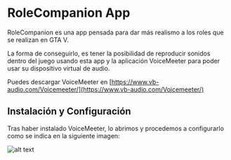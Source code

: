 # RoleCompanion App

RoleCompanion es una app pensada para dar más realismo a los roles que se realizan en GTA V.

La forma de conseguirlo, es tener la posibilidad de reproducir sonidos dentro del juego usando esta app
y la aplicación VoiceMeeter para poder usar su dispositivo virtual de audio.

Puedes descargar VoiceMeeter en [https://www.vb-audio.com/Voicemeeter/](https://www.vb-audio.com/Voicemeeter/)

## Instalación y Configuración

Tras haber instalado VoiceMeeter, lo abrimos y procedemos a configurarlo como se indica en la siguiente imagen:

![alt text](./images/voicetuto.png "VoiceMeeter settings")
